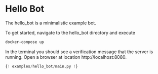 # Hello Bot

The hello_bot is a minimalistic example bot.

To get started, navigate to the hello_bot directory and execute

```bash
docker-compose up
```

In the terminal you should see a verification message that the server is running.
Open a browser at location http://localhost:8080.

```python
{! examples/hello_bot/main.py !}
```
